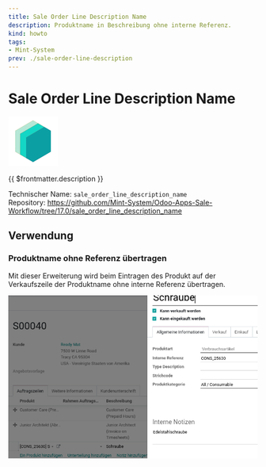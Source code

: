 ```yaml
---
title: Sale Order Line Description Name
description: Produktname in Beschreibung ohne interne Referenz.
kind: howto
tags:
- Mint-System
prev: ./sale-order-line-description
---
```

# Sale Order Line Description Name
![icon_oms_box](attachments/icons_odoo_mint_system.png)

{{ $frontmatter.description }}

Technischer Name: `sale_order_line_description_name`\
Repository: <https://github.com/Mint-System/Odoo-Apps-Sale-Workflow/tree/17.0/sale_order_line_description_name>

## Verwendung

### Produktname ohne Referenz übertragen

Mit dieser Erweiterung wird beim Eintragen des Produkt auf der Verkaufszeile der Produktname ohne interne Referenz übertragen.

![Sale Order Line Description Name](attachments/Sale%20Order%20Line%20Description%20Name.png)

